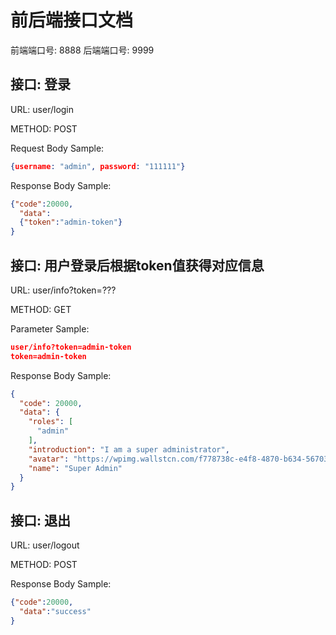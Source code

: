 # 前后端接口文档

前端端口号: 8888
后端端口号: 9999

## 接口: 登录

URL: user/login

METHOD: POST

Request Body Sample:

```json
{username: "admin", password: "111111"}
```

Response Body Sample:

```json
{"code":20000,
  "data":
  {"token":"admin-token"}
}
```

## 接口: 用户登录后根据token值获得对应信息

URL: user/info?token=???

METHOD: GET

Parameter Sample:

```json
user/info?token=admin-token
token=admin-token
```

Response Body Sample:

```json
{
  "code": 20000,
  "data": {
    "roles": [
      "admin"
    ],
    "introduction": "I am a super administrator",
    "avatar": "https://wpimg.wallstcn.com/f778738c-e4f8-4870-b634-56703b4acafe.gif",
    "name": "Super Admin"
  }
}
```

## 接口: 退出

URL: user/logout

METHOD: POST

Response Body Sample:

```json
{"code":20000,
  "data":"success"
}
```
